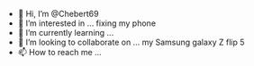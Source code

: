 - 👋 Hi, I’m @Chebert69
- 👀 I’m interested in ... fixing my phone 
- 🌱 I’m currently learning ...
- 💞️ I’m looking to collaborate on ... my Samsung galaxy Z flip 5 
- 📫 How to reach me ...

<!---
Chebert69/Chebert69 is a ✨ special ✨ repository because its `README.md` (this file) appears on your GitHub profile.
You can click the Preview link to take a look at your changes.
--->
